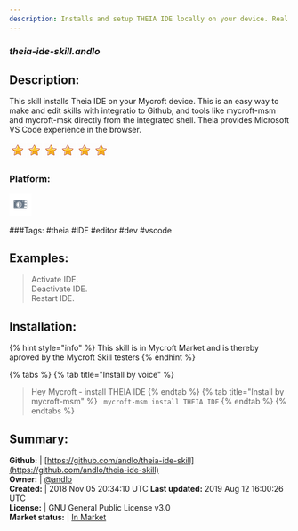 ```yaml
---
description: Installs and setup THEIA IDE locally on your device. Real VS Code experience
---
```


### _theia-ide-skill.andlo_  
## Description:  
This skill installs Theia IDE on your Mycroft device. This is an easy way to make and edit skills
with integratio to Github, and tools like mycroft-msm and mycroft-msk directly from the integrated
shell.
Theia provides Microsoft VS Code experience in the browser.
  
![](../.gitbook/assets/star.png)![](../.gitbook/assets/star.png)![](../.gitbook/assets/star.png)![](../.gitbook/assets/star.png)![](../.gitbook/assets/star.png)![](../.gitbook/assets/star.png)  
### Platform:  
 ![Picroft](../.gitbook/assets/picroft-icon.png)   
  
###Tags: \#theia \#IDE \#editor \#dev \#vscode   
## Examples:  
> Activate IDE.  
> Deactivate IDE.  
> Restart IDE.  
  
## Installation:  
{% hint style="info" %}
This skill is in Mycroft Market and is thereby aproved by the Mycroft Skill testers
{% endhint %}
    
{% tabs %}
{% tab title="Install by voice" %}
> Hey Mycroft - install THEIA IDE
{% endtab %}
  {% tab title="Install by mycroft-msm" %}
``` mycroft-msm install THEIA IDE```
{% endtab %}
  {% endtabs %}
    
## Summary:  
**Github:** | [https://github.com/andlo/theia-ide-skill](https://github.com/andlo/theia-ide-skill)  
**Owner:** | [@andlo](https://github.com/andlo)  
**Created:** | 2018 Nov 05 20:34:10 UTC  **Last updated:** 2019 Aug 12 16:00:26 UTC  
**License:** | GNU General Public License v3.0  
**Market status:** | [In Market](https://market.mycroft.ai/skill/theia-ide)  
